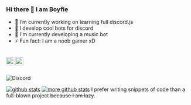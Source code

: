 ### Hi there 👋 I am Boyfie

- 🔭 I’m currently working on learning full discord.js
- 🌱 I develop cool bots for discord
- 👯 I'm currently developing a music bot
- ⚡ Fun fact: I am a noob gamer xD

<br/>
<a href="https://discord.com/users/548192290003353631">
 <img align="left" alt="!  BOYFRIEND 🍁#8831 Discord" width="22px" src="https://cdn.jsdelivr.net/npm/simple-icons@v3/icons/discord.svg" />
</a>
<a href="https://github.com/Boyfie/">
<img align ="left" alt="Boyfie Github" width="22px" src ="https://cdn.jsdelivr.net/npm/simple-icons@v3/icons/github.svg" />
</a>
<br/> <br/> 

![Discord](https://discord.c99.nl/widget/theme-3/548192290003353631.png)


[![github stats](https://github-readme-stats.vercel.app/api?username=Boyfie)](https://github.com/Boyfie) [![more github stats](https://github-readme-stats.vercel.app/api/top-langs/?username=Boyfie&layout=compact)](https://github.com/Boyfie) I prefer writing snippets of code than a full-blown project ~~because I am lazy~~.

